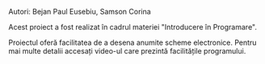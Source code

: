Autori: Bejan Paul Eusebiu, Samson Corina

Acest proiect a fost realizat în cadrul materiei "Introducere în Programare".

Proiectul oferă facilitatea de a desena anumite scheme electronice.
Pentru mai multe detalii accesați video-ul care prezintă facilitățile programului.